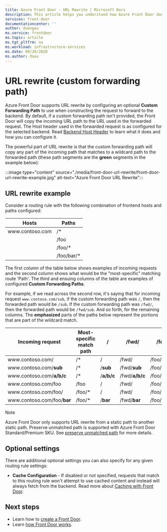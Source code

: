 ```yaml
---
title: Azure Front Door - URL Rewrite | Microsoft Docs
description: This article helps you understand how Azure Front Door does URL Rewrite for your routes, if configured.
services: front-door
documentationcenter: ''
author: duongau
ms.service: frontdoor
ms.topic: article
ms.tgt_pltfrm: na
ms.workload: infrastructure-services
ms.date: 09/28/2020
ms.author: duau
---
```


# URL rewrite (custom forwarding path)
Azure Front Door supports URL rewrite by configuring an optional **Custom Forwarding Path** to use when constructing the request to forward to the backend. By default, if a custom forwarding path isn't provided, the Front Door will copy the incoming URL path to the URL used in the forwarded request. The Host header used in the forwarded request is as configured for the selected backend. Read [Backend Host Header](front-door-backend-pool.md#hostheader) to learn what it does and how you can configure it.

The powerful part of URL rewrite is that the custom forwarding path will copy any part of the incoming path that matches to a wildcard path to the forwarded path (these path segments are the **green** segments in the example below):
</br>

:::image type="content" source="./media/front-door-url-rewrite/front-door-url-rewrite-example.jpg" alt-text="Azure Front Door URL Rewrite":::

## URL rewrite example
Consider a routing rule with the following combination of frontend hosts and paths configured:

| Hosts      | Paths       |
|------------|-------------|
| www\.contoso.com | /\*   |
|            | /foo        |
|            | /foo/\*     |
|            | /foo/bar/\* |

The first column of the table below shows examples of incoming requests and the second column shows what would be the "most-specific" matching route 'Path'.  The third and ensuing columns of the table are examples of configured **Custom Forwarding Paths**.

For example, if we read across the second row, it's saying that for incoming request `www.contoso.com/sub`, if the custom forwarding path was `/`, then the forwarded path would be `/sub`. If the custom forwarding path was `/fwd/`, then the forwarded path would be `/fwd/sub`. And so forth, for the remaining columns. The **emphasized** parts of the paths below represent the portions that are part of the wildcard match.

| Incoming request       | Most-specific match path | /          | /fwd/          | /foo/          | /foo/bar/          |
|------------------------|--------------------------|------------|----------------|----------------|--------------------|
| www\.contoso.com/            | /\*                      | /          | /fwd/          | /foo/          | /foo/bar/          |
| www\.contoso.com/**sub**     | /\*                      | /**sub**   | /fwd/**sub**   | /foo/**sub**   | /foo/bar/**sub**   |
| www\.contoso.com/**a/b/c**   | /\*                      | /**a/b/c** | /fwd/**a/b/c** | /foo/**a/b/c** | /foo/bar/**a/b/c** |
| www\.contoso.com/foo         | /foo                     | /          | /fwd/          | /foo/          | /foo/bar/          |
| www\.contoso.com/foo/        | /foo/\*                  | /          | /fwd/          | /foo/          | /foo/bar/          |
| www\.contoso.com/foo/**bar** | /foo/\*                  | /**bar**   | /fwd/**bar**   | /foo/**bar**   | /foo/bar/**bar**   |

> [!NOTE]
> Azure Front Door only supports URL rewrite from a static path to another static path. Preserve unmatched path is supported with Azure Front Door Standard/Premium SKU. See [preserve unmatched path](standard-premium/concept-rule-set-url-redirect-and-rewrite.md#preserve-unmatched-path) for more details.
> 

## Optional settings
There are additional optional settings you can also specify for any given routing rule settings:

* **Cache Configuration** - If disabled or not specified, requests that match to this routing rule won't attempt to use cached content and instead will always fetch from the backend. Read more about [Caching with Front Door](front-door-caching.md).

## Next steps

- Learn how to [create a Front Door](quickstart-create-front-door.md).
- Learn [how Front Door works](front-door-routing-architecture.md).
